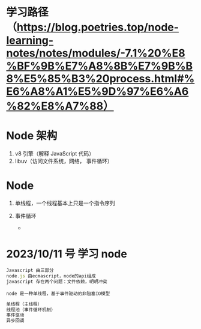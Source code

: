 # 学习路径（https://blog.poetries.top/node-learning-notes/notes/modules/-7.1%20%E8%BF%9B%E7%A8%8B%E7%9B%B8%E5%85%B3%20process.html#%E6%A8%A1%E5%9D%97%E6%A6%82%E8%A7%88）

# Node 架构

1. v8 引擎（解释 JavaScript 代码）
2. libuv（访问文件系统，网络， 事件循环）

# Node

1. 单线程，一个线程基本上只是一个指令序列
2. 事件循环

   -

# 2023/10/11 号 学习 node

```js
Javascript 由三部分
node.js 由ecmascript，node的api组成
javascript 存在两个问题：文件依赖，明明冲突

```

```node
node 是一种单线程，基于事件驱动的非阻塞IO模型
```

```js 高并发的原因
单线程（主线程）
线程池（事件循环机制）
事件驱动
异步回调
```
